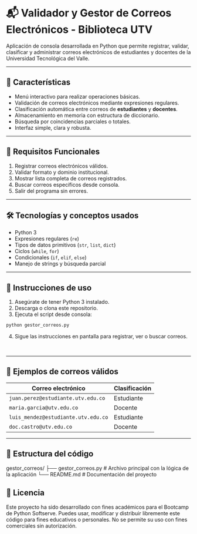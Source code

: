 # 📬 Validador y Gestor de Correos Electrónicos - Biblioteca UTV

Aplicación de consola desarrollada en Python que permite registrar, validar, clasificar y administrar correos electrónicos de estudiantes y docentes de la Universidad Tecnológica del Valle.

---

## 📌 Características

- Menú interactivo para realizar operaciones básicas.
- Validación de correos electrónicos mediante expresiones regulares.
- Clasificación automática entre correos de **estudiantes** y **docentes**.
- Almacenamiento en memoria con estructura de diccionario.
- Búsqueda por coincidencias parciales o totales.
- Interfaz simple, clara y robusta.

---

## 🎯 Requisitos Funcionales

1. Registrar correos electrónicos válidos.
2. Validar formato y dominio institucional.
3. Mostrar lista completa de correos registrados.
4. Buscar correos específicos desde consola.
5. Salir del programa sin errores.

---

## 🛠️ Tecnologías y conceptos usados

- Python 3
- Expresiones regulares (`re`)
- Tipos de datos primitivos (`str`, `list`, `dict`)
- Ciclos (`while`, `for`)
- Condicionales (`if`, `elif`, `else`)
- Manejo de strings y búsqueda parcial

---

## 🚀 Instrucciones de uso

1. Asegúrate de tener Python 3 instalado.
2. Descarga o clona este repositorio.
3. Ejecuta el script desde consola:

```bash
python gestor_correos.py

```
4. Sigue las instrucciones en pantalla para registrar, ver o buscar correos.

<br>

---

## 🧪 Ejemplos de correos válidos
| Correo electrónico                  | Clasificación |
| ----------------------------------- | ------------- |
| `juan.perez@estudiante.utv.edu.co`  | Estudiante    |
| `maria.garcia@utv.edu.co`           | Docente       |
| `luis_mendez@estudiante.utv.edu.co` | Estudiante    |
| `doc.castro@utv.edu.co`             | Docente       |

---

## 📁 Estructura del código
gestor_correos/
├── gestor_correos.py   # Archivo principal con la lógica de la aplicación
└── README.md           # Documentación del proyecto

## 📄 Licencia
Este proyecto ha sido desarrollado con fines académicos para el Bootcamp de Python Softserve. 
Puedes usar, modificar y distribuir libremente este código para fines educativos o personales.
No se permite su uso con fines comerciales sin autorización.